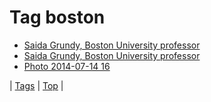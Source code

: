 <!--
title: Tag boston
date: 2020-06-28T15:26:58.553Z
tags:
-->
# Tag boston

 * [Saida Grundy, Boston University professor](118938893884.md)
 * [Saida Grundy, Boston University professor](118974539284.md)
 * [Photo 2014-07-14 16](91753529894.md)

| [Tags](tags.md) | [Top](index.md) |
